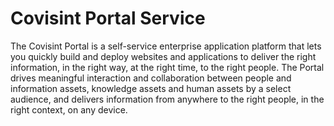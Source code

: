 # Covisint Portal Service
The Covisint Portal is a self-service enterprise application platform that lets you quickly build and deploy websites and applications to deliver the right information, in the right way, at the right time, to the right people.  The Portal drives meaningful interaction and collaboration between people and information assets, knowledge assets and human assets by a select audience, and delivers information from anywhere to the right people, in the right context, on any device.




